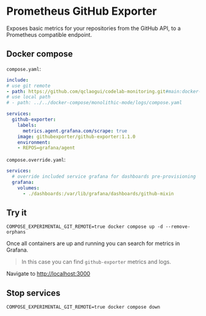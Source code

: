 # Prometheus GitHub Exporter

Exposes basic metrics for your repositories from the GitHub API, to a Prometheus compatible endpoint.

## Docker compose

`compose.yaml`:

```yaml
include:
# use git remote
- path: https://github.com/qclaogui/codelab-monitoring.git#main:docker-compose/monolithic-mode/logs/compose.yaml
# use local path
# - path: ../../docker-compose/monolithic-mode/logs/compose.yaml

services:
  github-exporter:
    labels:
      metrics.agent.grafana.com/scrape: true
    image: githubexporter/github-exporter:1.1.0
    environment:
    - REPOS=grafana/agent
```

`compose.override.yaml`:

```yaml
services:
  # override included service grafana for dashboards pre-provisioning
  grafana:
    volumes:
      - ./dashboards:/var/lib/grafana/dashboards/github-mixin
```

## Try it

```shell
COMPOSE_EXPERIMENTAL_GIT_REMOTE=true docker compose up -d --remove-orphans
```

Once all containers are up and running you can search for metrics in Grafana.

> In this case you can find `github-exporter` metrics and logs.

Navigate to [http://localhost:3000](http://localhost:3000)

## Stop services

```shell
COMPOSE_EXPERIMENTAL_GIT_REMOTE=true docker compose down
```
